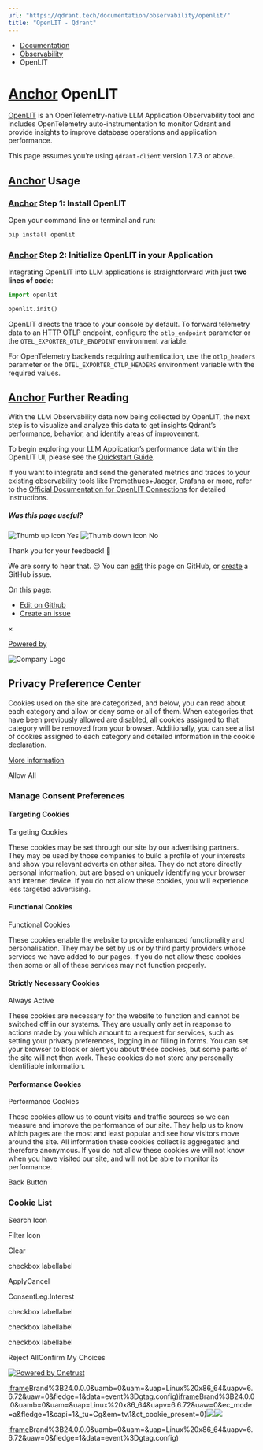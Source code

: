 ```yaml
---
url: "https://qdrant.tech/documentation/observability/openlit/"
title: "OpenLIT - Qdrant"
---
```


- [Documentation](https://qdrant.tech/documentation/)
- [Observability](https://qdrant.tech/documentation/observability/)
- OpenLIT

# [Anchor](https://qdrant.tech/documentation/observability/openlit/\#openlit) OpenLIT

[OpenLIT](https://github.com/openlit/openlit) is an OpenTelemetry-native LLM Application Observability tool and includes OpenTelemetry auto-instrumentation to monitor Qdrant and provide insights to improve database operations and application performance.

This page assumes you’re using `qdrant-client` version 1.7.3 or above.

## [Anchor](https://qdrant.tech/documentation/observability/openlit/\#usage) Usage

### [Anchor](https://qdrant.tech/documentation/observability/openlit/\#step-1-install-openlit) Step 1: Install OpenLIT

Open your command line or terminal and run:

```bash
pip install openlit

```

### [Anchor](https://qdrant.tech/documentation/observability/openlit/\#step-2-initialize-openlit-in-your-application) Step 2: Initialize OpenLIT in your Application

Integrating OpenLIT into LLM applications is straightforward with just **two lines of code**:

```python
import openlit

openlit.init()

```

OpenLIT directs the trace to your console by default. To forward telemetry data to an HTTP OTLP endpoint, configure the `otlp_endpoint` parameter or the `OTEL_EXPORTER_OTLP_ENDPOINT` environment variable.

For OpenTelemetry backends requiring authentication, use the `otlp_headers` parameter or the `OTEL_EXPORTER_OTLP_HEADERS` environment variable with the required values.

## [Anchor](https://qdrant.tech/documentation/observability/openlit/\#further-reading) Further Reading

With the LLM Observability data now being collected by OpenLIT, the next step is to visualize and analyze this data to get insights Qdrant’s performance, behavior, and identify areas of improvement.

To begin exploring your LLM Application’s performance data within the OpenLIT UI, please see the [Quickstart Guide](https://docs.openlit.io/latest/quickstart).

If you want to integrate and send the generated metrics and traces to your existing observability tools like Promethues+Jaeger, Grafana or more, refer to the [Official Documentation for OpenLIT Connections](https://docs.openlit.io/latest/connections/intro) for detailed instructions.

##### Was this page useful?

![Thumb up icon](https://qdrant.tech/icons/outline/thumb-up.svg)
Yes
![Thumb down icon](https://qdrant.tech/icons/outline/thumb-down.svg)
No

Thank you for your feedback! 🙏

We are sorry to hear that. 😔 You can [edit](https://qdrant.tech/github.com/qdrant/landing_page/tree/master/qdrant-landing/content/documentation/observability/openlit.md) this page on GitHub, or [create](https://github.com/qdrant/landing_page/issues/new/choose) a GitHub issue.

On this page:

- [Edit on Github](https://github.com/qdrant/landing_page/tree/master/qdrant-landing/content/documentation/observability/openlit.md)
- [Create an issue](https://github.com/qdrant/landing_page/issues/new/choose)

×

[Powered by](https://qdrant.tech/)

![Company Logo](https://cdn.cookielaw.org/logos/static/ot_company_logo.png)

## Privacy Preference Center

Cookies used on the site are categorized, and below, you can read about each category and allow or deny some or all of them. When categories that have been previously allowed are disabled, all cookies assigned to that category will be removed from your browser.
Additionally, you can see a list of cookies assigned to each category and detailed information in the cookie declaration.


[More information](https://qdrant.tech/legal/privacy-policy/#cookies-and-web-beacons)

Allow All

### Manage Consent Preferences

#### Targeting Cookies

Targeting Cookies

These cookies may be set through our site by our advertising partners. They may be used by those companies to build a profile of your interests and show you relevant adverts on other sites. They do not store directly personal information, but are based on uniquely identifying your browser and internet device. If you do not allow these cookies, you will experience less targeted advertising.

#### Functional Cookies

Functional Cookies

These cookies enable the website to provide enhanced functionality and personalisation. They may be set by us or by third party providers whose services we have added to our pages. If you do not allow these cookies then some or all of these services may not function properly.

#### Strictly Necessary Cookies

Always Active

These cookies are necessary for the website to function and cannot be switched off in our systems. They are usually only set in response to actions made by you which amount to a request for services, such as setting your privacy preferences, logging in or filling in forms. You can set your browser to block or alert you about these cookies, but some parts of the site will not then work. These cookies do not store any personally identifiable information.

#### Performance Cookies

Performance Cookies

These cookies allow us to count visits and traffic sources so we can measure and improve the performance of our site. They help us to know which pages are the most and least popular and see how visitors move around the site. All information these cookies collect is aggregated and therefore anonymous. If you do not allow these cookies we will not know when you have visited our site, and will not be able to monitor its performance.

Back Button

### Cookie List

Search Icon

Filter Icon

Clear

checkbox labellabel

ApplyCancel

ConsentLeg.Interest

checkbox labellabel

checkbox labellabel

checkbox labellabel

Reject AllConfirm My Choices

[![Powered by Onetrust](https://cdn.cookielaw.org/logos/static/powered_by_logo.svg)](https://www.onetrust.com/products/cookie-consent/)

[iframe](https://td.doubleclick.net/td/rul/10862264272?random=1748574664457&cv=11&fst=1748574664457&fmt=3&bg=ffffff&guid=ON&async=1&gtm=45be55s2v9117590405z8898302740za200zb898302740&gcd=13l3l3l3l1l1&dma=0&tag_exp=101509157~103116026~103130498~103130500~103200004~103233427~103252644~103252646~103351869~103351871~104481633~104481635~104559073~104559075~104573694&ptag_exp=101509157~103116026~103130498~103130500~103200004~103233427~103252644~103252646~103351866~103351868~104481633~104481635~104559073~104559075&u_w=1280&u_h=1024&url=https%3A%2F%2Fqdrant.tech%2Fdocumentation%2Fobservability%2Fopenlit%2F&hn=www.googleadservices.com&frm=0&tiba=OpenLIT%20-%20Qdrant&npa=0&pscdl=noapi&auid=1537168749.1748574664&uaa=x86&uab=64&uafvl=Google%2520Chrome%3B137.0.7151.55%7CChromium%3B137.0.7151.55%7CNot%252FA)Brand%3B24.0.0.0&uamb=0&uam=&uap=Linux%20x86_64&uapv=6.6.72&uaw=0&fledge=1&data=event%3Dgtag.config)[iframe](https://td.doubleclick.net/td/rul/10862264272?random=1748574664435&cv=11&fst=1748574664435&fmt=3&bg=ffffff&guid=ON&async=1&gcl_ctr=1&gtm=45be55s2v9117590405z8898302740za200zb898302740&gcd=13l3l3l3l1l1&dma=0&tag_exp=101509157~103116026~103130498~103130500~103200004~103233427~103252644~103252646~103351869~103351871~104481633~104481635~104559073~104559075~104573694&ptag_exp=101509157~103116026~103130498~103130500~103200004~103233427~103252644~103252646~103351866~103351868~104481633~104481635~104559073~104559075&u_w=1280&u_h=1024&url=https%3A%2F%2Fqdrant.tech%2Fdocumentation%2Fobservability%2Fopenlit%2F&label=_FJrCMev-7EDEND_w7so&hn=www.googleadservices.com&frm=0&tiba=OpenLIT%20-%20Qdrant&value=0&bttype=purchase&npa=0&pscdl=noapi&auid=1537168749.1748574664&uaa=x86&uab=64&uafvl=Google%2520Chrome%3B137.0.7151.55%7CChromium%3B137.0.7151.55%7CNot%252FA)Brand%3B24.0.0.0&uamb=0&uam=&uap=Linux%20x86_64&uapv=6.6.72&uaw=0&ec_mode=a&fledge=1&capi=1&_tu=Cg&em=tv.1&ct_cookie_present=0)![](https://t.co/1/i/adsct?bci=4&dv=America%2FAdak%26en-US%2Cen%26Google%20Inc.%26Linux%20x86_64%26255%261280%261024%264%2624%261280%261024%260%26na&eci=3&event=%7B%7D&event_id=74de1b3d-fcf4-49c8-9778-f6844c48ec4d&integration=advertiser&p_id=Twitter&p_user_id=0&pl_id=a0d21b5c-d5e6-4615-87d6-8fae8537aeed&tw_document_href=https%3A%2F%2Fqdrant.tech%2Fdocumentation%2Fobservability%2Fopenlit%2F&tw_iframe_status=0&txn_id=o81g6&type=javascript&version=2.3.33)![](https://analytics.twitter.com/1/i/adsct?bci=4&dv=America%2FAdak%26en-US%2Cen%26Google%20Inc.%26Linux%20x86_64%26255%261280%261024%264%2624%261280%261024%260%26na&eci=3&event=%7B%7D&event_id=74de1b3d-fcf4-49c8-9778-f6844c48ec4d&integration=advertiser&p_id=Twitter&p_user_id=0&pl_id=a0d21b5c-d5e6-4615-87d6-8fae8537aeed&tw_document_href=https%3A%2F%2Fqdrant.tech%2Fdocumentation%2Fobservability%2Fopenlit%2F&tw_iframe_status=0&txn_id=o81g6&type=javascript&version=2.3.33)

[iframe](https://td.doubleclick.net/td/rul/10862264272?random=1748574665663&cv=11&fst=1748574665663&fmt=3&bg=ffffff&guid=ON&async=1&gtm=45be55s2v9117590405za200zb898302740&gcd=13l3l3l3l1l1&dma=0&tag_exp=101509157~103116026~103130498~103130500~103200004~103233427~103252644~103252646~103351869~103351871~104481633~104481635~104559073~104559075~104573694&ptag_exp=101509157~103116026~103130498~103130500~103200004~103233427~103252644~103252646~103351866~103351868~104481633~104481635~104559073~104559075&u_w=1280&u_h=1024&url=https%3A%2F%2Fqdrant.tech%2Fdocumentation%2Fobservability%2Fopenlit%2F&hn=www.googleadservices.com&frm=0&tiba=OpenLIT%20-%20Qdrant&did=dZTQ1Zm&gdid=dZTQ1Zm&npa=0&pscdl=noapi&auid=1537168749.1748574664&uaa=x86&uab=64&uafvl=Google%2520Chrome%3B137.0.7151.55%7CChromium%3B137.0.7151.55%7CNot%252FA)Brand%3B24.0.0.0&uamb=0&uam=&uap=Linux%20x86_64&uapv=6.6.72&uaw=0&fledge=1&data=event%3Dgtag.config)